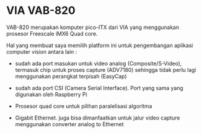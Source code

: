 # VIA VAB-820

VAB-820 merupakan komputer pico-ITX dari VIA yang menggunakan prosesor Freescale iMX6 Quad core.

Hal yang membuat saya memilih platform ini untuk pengembangan aplikasi computer vision antara lain : 

+ sudah ada port masukan untuk video analog (Composite/S-Video), termasuk chip untuk proses capture (ADV7180) sehingga tidak perlu lagi menggunakan perangkat terpisah (EasyCap)

+ sudah ada port CSI (Camera Serial Interface). Port yang sama yang digunakan oleh Raspberry Pi

+ Prosesor quad core untuk pilihan paralelisasi algoritma

+ Gigabit Ethernet. juga bisa dimanfaatkan untuk jalur video capture menggunakan converter analog to Ethernet